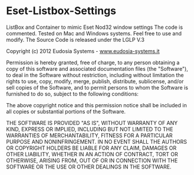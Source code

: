 Eset-Listbox-Settings
=====================

ListBox and Container to mimic Eset Nod32 window settings 
The code is commented. Tested on Mac and Windows systems. Feel free to use and modify. The Source Code is released under the LGLP V.3

Copyright (c) 2012 Eudosia Systems - www.eudosia-systems.it

Permission is hereby granted, free of charge, to any person obtaining a copy of this software and associated documentation files (the "Software"), to deal in the Software without restriction, including without limitation the rights to use, copy, modify, merge, publish, distribute, sublicense, and/or sell copies of the Software, and to permit persons to whom the Software is furnished to do so, subject to the following conditions:

The above copyright notice and this permission notice shall be included in all copies or substantial portions of the Software.

THE SOFTWARE IS PROVIDED "AS IS", WITHOUT WARRANTY OF ANY KIND, EXPRESS OR IMPLIED, INCLUDING BUT NOT LIMITED TO THE WARRANTIES OF MERCHANTABILITY, FITNESS FOR A PARTICULAR PURPOSE AND NONINFRINGEMENT. IN NO EVENT SHALL THE AUTHORS OR COPYRIGHT HOLDERS BE LIABLE FOR ANY CLAIM, DAMAGES OR OTHER LIABILITY, WHETHER IN AN ACTION OF CONTRACT, TORT OR OTHERWISE, ARISING FROM, OUT OF OR IN CONNECTION WITH THE SOFTWARE OR THE USE OR OTHER DEALINGS IN THE SOFTWARE.
